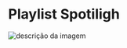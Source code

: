 # Playlist Spotiligh  
![descrição da imagem](]https://github.com/Bessa1/playlist/blob/main/img/play1.png)
